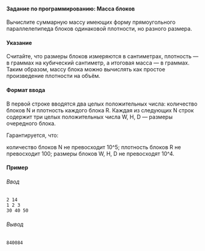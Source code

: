 #### Задание по программированию: Масса блоков ####

Вычислите суммарную массу имеющих форму прямоугольного параллелепипеда блоков одинаковой плотности, но разного размера.  

#### Указание ####
Считайте, что размеры блоков измеряются в сантиметрах, плотность — в граммах на кубический сантиметр, а итоговая масса — в граммах. Таким образом, массу блока можно вычислять как простое произведение плотности на объём.  

#### Формат ввода ####
В первой строке вводятся два целых положительных числа: количество блоков N и плотность каждого блока R. Каждая из следующих N строк содержит три целых положительных числа W, H, D — размеры очередного блока.

Гарантируется, что:

количество блоков N не превосходит 10^5;
плотность блоков R не превосходит 100;
размеры блоков W, H, D не превосходят 10^4.

#### Пример ####
###### Ввод #######
```commandline
2 14
1 2 3
30 40 50
```

###### Вывод ######
```commandline
840084
```

